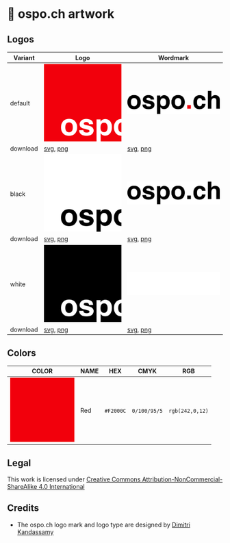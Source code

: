 # 🎨 ospo.ch artwork

## Logos

|Variant|Logo|Wordmark|
|---|---|---|
|default|![logo-default](./logos/logo.svg)|![wordmark-default](./logos/logo-wordmark.svg)|
|download|[svg](./logos/logo.svg), [png](./logos/logo.png)|[svg](./logos/logo-wordmark.svg), [png](./logos/logo-wordmark.png)|
|black|![logo-black](./logos/logo--black.svg)|![wordmark-black](./logos/logo-wordmark--black.svg)|
|download|[svg](./logos/logo--black.svg), [png](./logos/logo--black.png)|[svg](./logos/logo-wordmark--black.svg), [png](./logos/logo-wordmark--black.png)|
|white|![logo-white](./logos/logo--white.svg)|![wordmark-white](./logos/logo-wordmark--white.svg)|
|download|[svg](./logos/logo--white.svg), [png](./logos/logo--white.png)|[svg](./logos/logo-wordmark--white.svg), [png](./logos/logo-wordmark--white.png)|

## Colors 

|COLOR|NAME|HEX|CMYK|RGB|
|---|---|---|---|---|
|![red](./palette/Color-Red.png)|Red|`#F2000C`|`0/100/95/5`|`rgb(242,0,12)`|

## Legal

This work is licensed under [Creative Commons Attribution-NonCommercial-ShareAlike 4.0 International](https://creativecommons.org/licenses/by-nc-sa/4.0/)

## Credits

- The ospo.ch logo mark and logo type are designed by [Dimitri Kandassamy](https://github.com/dimitri-kandassamy)
